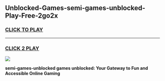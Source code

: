 
## Unblocked-Games-semi-games-unblocked-Play-Free-2go2x
<h3>
<a href="https://premium76.site?title=semi-games-unblocked&ref=22A">CLICK TO PLAY</a></h3>
<hr>

<h3>
<a href="https://premium76.site?title=semi-games-unblocked&ref=22A">CLICK 2 PLAY</a>
  
</h3>

<a href="https://premium76.site?title=semi-games-unblocked&ref=22A"><img src="https://clearcache.store/games.png"></a>


**semi-games-unblocked games unblocked: Your Gateway to Fun and Accessible Online Gaming**
